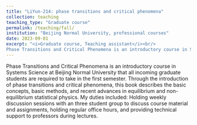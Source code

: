 ```yaml
---
title: "LiYun-214: phase transitions and critical phenomena"
collection: teaching
teaching_type: "Graduate course"
permalink: /teaching/fall/ 
institution: "Beijing Normal University, professional courses"
date: 2023-09-01
excerpt: "<i>Graduate course, Teaching assistant</i><br/>
Phase Transitions and Critical Phenomena is an introductory course in Systems Science that all incoming graduate students are required to take in their first semester."
---
```

Phase Transitions and Critical Phenomena is an introductory course in Systems Science at Beijing Normal University that all incoming graduate students are required to take in the first semester. Through the introduction of phase transitions and critical phenomena, this book describes the basic concepts, basic methods, and recent advances in equilibrium and non-equilibrium statistical physics. My duties included: Holding weekly discussion sessions with an three student group to discuss course material and assignments, holding regular office hours, and providing technical support to professors during lectures.
